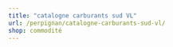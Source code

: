 ```yaml
---
title: "catalogne carburants sud VL"
url: /perpignan/catalogne-carburants-sud-vl/
shop: commodité
---
```

